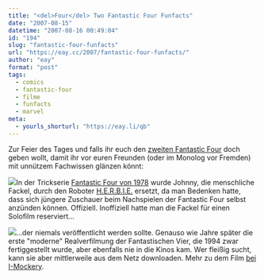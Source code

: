 ```yaml
---
title: "<del>Four</del> Two Fantastic Four Funfacts"
date: "2007-08-15"
datetime: "2007-08-16 00:49:04"
id: "194"
slug: "fantastic-four-funfacts"
url: "https://eay.cc/2007/fantastic-four-funfacts/"
author: "eay"
format: "post"
tags:
  - comics
  - fantastic-four
  - filme
  - funfacts
  - marvel
meta:
  - yourls_shorturl: "https://eay.li/qb"
---
```


Zur Feier des Tages und falls ihr euch den [zweiten Fantastic Four](//eay.cc/2007/ruin-of-the-silver-surfer/) doch geben wollt, damit ihr vor euren Freunden (oder im Monolog vor Fremden) mit unnützem Fachwissen glänzen könnt:

![](/uploads/2007/fff1.jpg)In der Trickserie [Fantastic Four von 1978](http://en.wikipedia.org/wiki/Fantastic_Four_%281978_TV_series%29) wurde Johnny, die menschliche Fackel, durch den Roboter [H.E.R.B.I.E.](http://en.wikipedia.org/wiki/H.E.R.B.I.E.) ersetzt, da man Bedenken hatte, dass sich jüngere Zuschauer beim Nachspielen der Fantastic Four selbst anzünden können. Offiziell. Inoffiziell hatte man die Fackel für einen Solofilm reserviert...

![](/uploads/2007/fff2.jpg)...der niemals veröffentlicht werden sollte. Genauso wie Jahre später die erste "moderne" Realverfilmung der Fantastischen Vier, die 1994 zwar fertiggestellt wurde, aber ebenfalls nie in die Kinos kam. Wer fleißig sucht, kann sie aber mittlerweile aus dem Netz downloaden. Mehr zu dem Film [bei I-Mockery](http://www.i-mockery.com/minimocks/fantastic-four/default.php).
